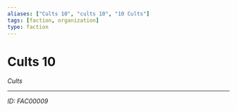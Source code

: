 ```yaml
---
aliases: ["Cults 10", "cults 10", "10 Cults"]
tags: [faction, organization]
type: faction
---
```


# Cults 10

*Cults*

---
*ID: FAC00009*